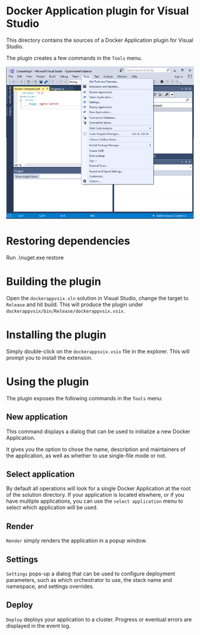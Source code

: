 # Docker Application plugin for Visual Studio

This directory contains the sources of a Docker Application plugin for Visual Studio.

The plugin creates a few commands in the `Tools` menu.

![The plugin menu](vspluginscreenshot.png)
# Restoring dependencies

Run .\nuget.exe restore

# Building the plugin

Open the `dockerappvsix.sln` solution in Visual Studio, change the target to `Release` and hit build. This will produce the plugin under `dockerappvsix/bin/Release/dockerappvsix.vsix`.

# Installing the plugin

Simply double-click on the `dockerappsvix.vsix` file in the explorer. This will prompt you to install the extension.

# Using the plugin

The plugin exposes the following commands in the `Tools` menu:

## New application

This command displays a dialog that can be used to initialize a new Docker Application.

It gives you the option to chose the name, description and maintainers of the application, as well as whether to use single-file mode or not.


## Select application

By default all operations will look for a single Docker Application at the root of the solution directory. If your application is located elswhere, or if you have multiple applications, you can use the `select application` menu to select which application will be used.

## Render

`Render` simply renders the application in a popup window.

## Settings

`Settings` pops-up a dialog that can be used to configure deployment parameters, such as which orchestrator to use, the stack name and namespace, and settings overrides.

## Deploy

`Deploy` deploys your application to a cluster. Progress or eventual errors are displayed in the event log.

